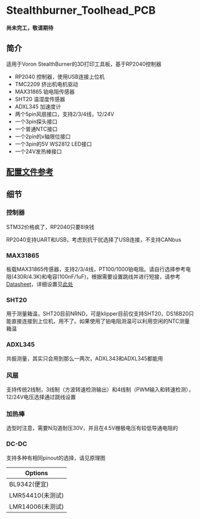 # Stealthburner_Toolhead_PCB

**尚未完工，敬请期待**

## 简介

适用于Voron StealthBurner的3D打印工具板，基于RP2040控制器

* RP2040 控制器，使用USB连接上位机
* TMC2209 挤出机电机驱动
* MAX31865 铂电阻传感器
* SHT20 温湿度传感器
* ADXL345 加速度计
* 两个5pin风扇接口，支持2/3/4线，12/24V
* 一个3pin探头接口
* 一个普通NTC接口
* 一个2pin的x轴限位接口
* 一个3pin的5V WS2812 LED接口
* 一个24V发热棒接口

## [配置文件参考](klipper_config.conf)

## 细节
### 控制器
STM32价格疯了，RP2040只要8块钱

RP2040支持UART和USB，考虑到抗干扰选择了USB连接，不支持CANbus

### MAX31865
板载MAX31865传感器，支持2/3/4线，PT100/1000铂电阻。请自行选择参考电阻(430R/4.3K)和电容(100nF/1uF)，根据需要设置跳线并进行短接，请参考[Datasheet](https://datasheets.maximintegrated.com/en/ds/MAX31865.pdf)，详细设置见[此处](Document/max31865_cn.md)

### SHT20
用于测量箱温，SHT20目前NRND，可是klipper目前仅支持SHT20，DS18B20只能直接连接到上位机，用不了。如果使用了铂电阻测温可以利用空闲的NTC测量箱温

### ADXL345
共振测量，其实只会用到那么一两次，ADXL343和ADXL345都能用

### 风扇
支持传统2线制，3线制（方波转速检测输出）和4线制（PWM输入和转速检测），12/24V电压选择通过跳线设置

### 加热棒
选型时注意，需要N沟道耐压30V，并且在4.5V栅极电压有较低导通电阻的

### DC-DC
支持多种有相同pinout的选择，请见原理图

| Options |
| --- |
| BL9342(便宜) |
| LMR54410(未测试) |
| LMR14006(未测试) |
